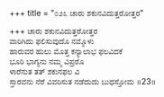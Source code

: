 +++
title = "೦೨೩ ಚಾರು ಶಕುನವಿದುತ್ತರೋತ್ತರ"

+++
ಚಾರು ಶಕುನವಿದುತ್ತರೋತ್ತರ   
ವಾರಿಗಿದು ಫಲಿಸುವುದೊ ನಮ್ಮೊಳು  
ಹಾರುವರ ಹುಲು ಮೊತ್ತ ಕನ್ಯಾಲಾಭ ಫಲವಿದಕೆ   
ಭೂರಿ ಭಾಗ್ಯನು ನಮ್ಮ ವಿಪ್ರರೊ  
ಳಾರೆನುತ ತತ್ ಶಕುನಫಲ ವಿ       
ಸ್ತಾರವನು ನೆರೆ ವಿವರಿಸುತ ನಡೆದುದು ಬುಧಸ್ತೋಮ     ॥23॥
